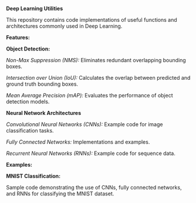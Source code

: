 **Deep Learning Utilities**

This repository contains code implementations of useful functions and architectures commonly used in Deep Learning.

**Features:**

**Object Detection:**

_Non-Max Suppression (NMS):_ Eliminates redundant overlapping bounding boxes.

_Intersection over Union (IoU):_ Calculates the overlap between predicted and ground truth bounding boxes.

_Mean Average Precision (mAP):_ Evaluates the performance of object detection models.


**Neural Network Architectures**

_Convolutional Neural Networks (CNNs):_ Example code for image classification tasks.

_Fully Connected Networks:_ Implementations and examples.

_Recurrent Neural Networks (RNNs):_ Example code for sequence data.

**Examples:**

**MNIST Classification:** 

Sample code demonstrating the use of CNNs, fully connected networks, and RNNs for classifying the MNIST dataset.
